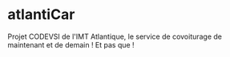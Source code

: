 # atlantiCar
Projet CODEVSI de l'IMT Atlantique, le service de covoiturage de maintenant et de demain !
Et pas que !
